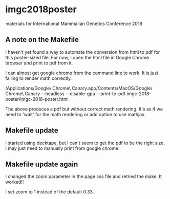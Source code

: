 # imgc2018poster
materials for International Mammalian Genetics Conference 2018





## A note on the Makefile

I haven't yet found a way to automate the conversion from html to pdf for this poster-sized file. For now, I open the html file in Google Chrome browser and print to pdf from it.

I can almost get google chrome from the command line to work. It is just failing to render math correctly.

/Applications/Google\ Chrome\ Canary.app/Contents/MacOS/Google\ Chrome\ Canary --headless --disable-gpu --print-to-pdf imgc-2018-poster/imgc-2018-poster.html

The above produces a pdf but without correct math rendering. It's as if we need to 'wait' for the math rendering or add option to use mathjax.

## Makefile update

I started using decktape, but I can't seem to get the pdf to be the right size. I may just need to manually print from google chrome.

## Makefile update again

I changed the zoom parameter in the page.css file and retried the make. It worked!!

I set zoom to 1 instead of the default 0.33.

